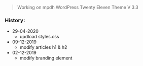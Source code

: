 > Working on mpdh WordPress Twenty Eleven Theme V 3.3

### History:
- 29-04-2020
  - updload styles.css
- 09-12-2019
  - modify articles h1 & h2
- 02-12-2019
  - modify branding element
